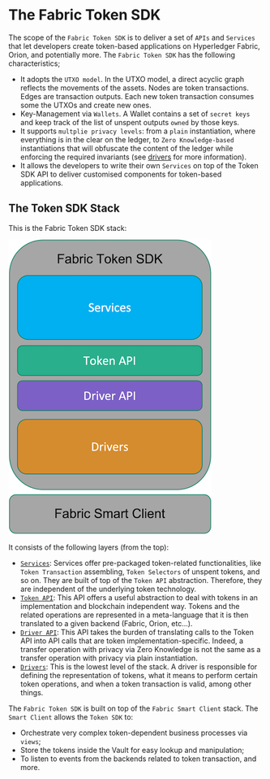 # The Fabric Token SDK

The scope of the `Fabric Token SDK` is to deliver a set of `APIs` and `Services` that let developers create token-based 
applications on Hyperledger Fabric, Orion, and potentially more.
The `Fabric Token SDK` has the following characteristics;
- It adopts the `UTXO model`. In the UTXO model, a direct acyclic graph reflects the movements of the assets. 
  Nodes are token transactions. Edges are transaction outputs. Each new token transaction consumes some the 
  UTXOs and create new ones.
- Key-Management via `Wallets`. A Wallet contains a set of `secret keys` and keep track of the list of unspent outputs `owned` by those keys.
- It supports `multplie privacy levels`: from a `plain` instantiation, where everything is in the clear on the ledger, 
  to `Zero Knowledge-based` instantiations that will obfuscate the content of the ledger while enforcing the required invariants
  (see [drivers](./drivers.md) for more information).
- It allows the developers to write their own `Services` on top of the Token SDK API to deliver customised components 
  for token-based applications.

## The Token SDK Stack

This is the Fabric Token SDK stack: 

![stack](imgs/stack.png)

It consists of the following layers (from the top):
- [`Services`](./services.md): Services offer pre-packaged token-related functionalities,
  like `Token Transaction` assembling, `Token Selectors` of unspent tokens, and so on.
  They are built of top of the `Token API` abstraction. Therefore, they are independent of the underlying token technology.
- [`Token API`](./token-api.md): This API offers a useful abstraction to deal with tokens in an implementation and blockchain independent way.
  Tokens and the related operations are represented in a meta-language that it is then translated to a given backend (Fabric, Orion, etc...).  
- [`Driver API`](./driver-api.md): This API takes the burden of translating calls to the Token API into API calls that are token implementation-specific.
  Indeed, a transfer operation with privacy via Zero Knowledge is not the same as a transfer operation with privacy via plain instantiation.
- [`Drivers`](./drivers.md): This is the lowest level of the stack. A driver is responsible for 
  defining the representation of tokens, what it means to perform certain token operations,
  and when a token transaction is valid, among other things.
  
The `Fabric Token SDK` is built on top of the `Fabric Smart Client` stack. 
The `Smart Client` allows the `Token SDK` to: 
- Orchestrate very complex token-dependent business processes via `views`;
- Store the tokens inside the Vault for easy lookup and manipulation;
- To listen to events from the backends related to token transaction, and more.
